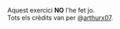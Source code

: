 Aquest exercici **NO** l'he fet jo. <br>
Tots els crèdits van per @[arthurx07](https://github.com/arthurx07). <br>
